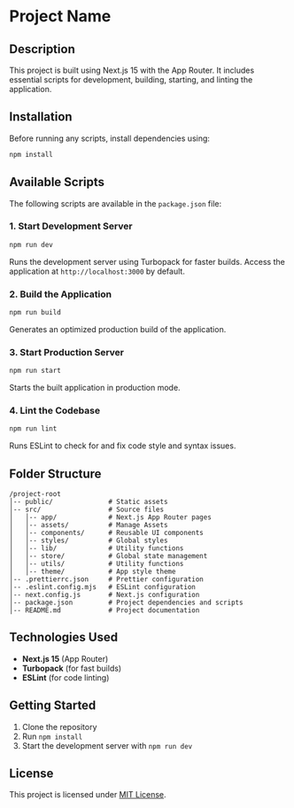 # Project Name

## Description

This project is built using Next.js 15 with the App Router. It includes essential scripts for development, building, starting, and linting the application.

## Installation

Before running any scripts, install dependencies using:

```sh
npm install
```

## Available Scripts

The following scripts are available in the `package.json` file:

### 1. Start Development Server

```sh
npm run dev
```

Runs the development server using Turbopack for faster builds. Access the application at `http://localhost:3000` by default.

### 2. Build the Application

```sh
npm run build
```

Generates an optimized production build of the application.

### 3. Start Production Server

```sh
npm run start
```

Starts the built application in production mode.

### 4. Lint the Codebase

```sh
npm run lint
```

Runs ESLint to check for and fix code style and syntax issues.

## Folder Structure

```
/project-root
│-- public/              # Static assets
│-- src/                 # Source files
│   │-- app/             # Next.js App Router pages
│   │-- assets/          # Manage Assets
│   │-- components/      # Reusable UI components
│   │-- styles/          # Global styles
│   │-- lib/             # Utility functions
│   │-- store/           # Global state management
│   │-- utils/           # Utility functions
│   │-- theme/           # App style theme
│-- .prettierrc.json     # Prettier configuration
│-- .eslint.config.mjs   # ESLint configuration
│-- next.config.js       # Next.js configuration
│-- package.json         # Project dependencies and scripts
│-- README.md            # Project documentation
```

## Technologies Used

- **Next.js 15** (App Router)
- **Turbopack** (for fast builds)
- **ESLint** (for code linting)

## Getting Started

1. Clone the repository
2. Run `npm install`
3. Start the development server with `npm run dev`

## License

This project is licensed under [MIT License](LICENSE).
